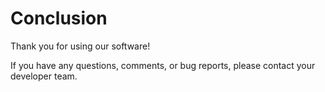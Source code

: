 # Conclusion

Thank you for using our software!

If you have any questions, comments, or bug reports, please contact your
developer team.
